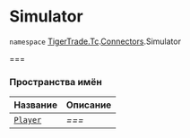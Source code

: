 
# Simulator

`namespace` [TigerTrade.Tc](../../TigerTrade.Tc.md).[Connectors](../../TigerTrade.Tc/Connectors.md).Simulator

===


### Пространства имён
| Название | Описание |
| --- | --- |
| [`Player`](./Simulator/Player.md) | *===* |

